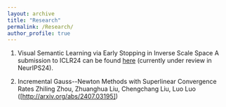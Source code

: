 ```yaml
---
layout: archive
title: "Research"
permalink: /Research/
author_profile: true
---
```


1. Visual Semantic Learning via Early Stopping in Inverse Scale Space
   A submission to ICLR24 can be found [here]([https://openreview.net/pdf?id=wAsjsSe0U6]) (currently under review in NeurIPS24).

2. Incremental Gauss--Newton Methods with Superlinear Convergence Rates
   Zhiling Zhou, Zhuanghua Liu, Chengchang Liu, Luo Luo
   ([http://arxiv.org/abs/2407.03195])
